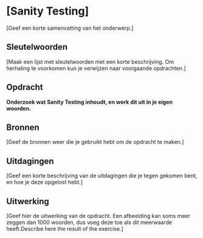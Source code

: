 # [Sanity Testing]
[Geef een korte samenvatting van het onderwerp.]

## Sleutelwoorden
[Maak een lijst met sleutelwoorden met een korte beschrijving. Om herhaling te voorkomen kun je verwijzen naar voorgaande opdrachten.]

## Opdracht
__Onderzoek wat Sanity Testing inhoudt, en werk dit uit in je eigen woorden.__


## Bronnen
[Geef de bronnen weer die je gebruikt hebt om de opdracht te maken.]

## Uitdagingen
[Geef een korte beschrijving van de uitdagingen die je tegen gekomen bent, en hoe je deze opgelost hebt.]

## Uitwerking
[Geef hier de uitwerking van de opdracht. Een afbeelding kan soms meer zeggen dan 1000 woorden, dus voeg deze toe als dit meerwaarde heeft.Describe here the result of the exercise.]
